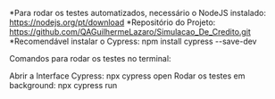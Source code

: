 *Para rodar os testes automatizados, necessário o NodeJS instalado: https://nodejs.org/pt/download
*Repositório do Projeto: https://github.com/QAGuilhermeLazaro/Simulacao_De_Credito.git
*Recomendável instalar o Cypress: npm install cypress --save-dev

Comandos para rodar os testes no terminal:

Abrir a Interface Cypress: npx cypress open
Rodar os testes em background: npx cypress run
